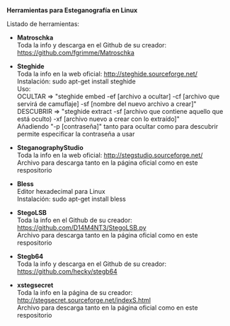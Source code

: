 **Herramientas para Esteganografía en Linux**

Listado de herramientas:

- **Matroschka**<br>
	Toda la info y descarga en el Github de su creador: https://github.com/fgrimme/Matroschka
    
- **Steghide**<br>
	Toda la info en la web oficial: http://steghide.sourceforge.net/ <br>
	Instalación: sudo apt-get install steghide<br>
	Uso:<br>
		OCULTAR => "steghide embed -ef [archivo a ocultar] -cf [archivo que servirá de camuflaje] -sf [nombre del nuevo archivo a crear]"<br>
		DESCUBRIR => "steghide extract -sf [archivo que contiene aquello que está oculto) -xf [archivo nuevo a crear con lo extraído]" <br>
    Añadiendo "-p [contraseña]" tanto para ocultar como para descubrir permite especificar la contraseña a usar

- **SteganographyStudio**<br>
    	Toda la info en la web oficial: http://stegstudio.sourceforge.net/<br>
    	Archivo para descarga tanto en la página oficial como en este respositorio
	
- **Bless**<br>
	Editor hexadecimal para Linux<br>
	Instalación: sudo apt-get install bless

- **StegoLSB**<br>
    	Toda la info en el Github de su creador: https://github.com/D14M4NT3/StegoLSB.py<br>
    	Archivo para descarga tanto en la página oficial como en este respositorio
    
- **Stegb64**<br>
	Toda la info y descarga en el Github de su creador: https://github.com/hecky/stegb64

- **xstegsecret**<br>
    	Toda la info en la página de su creador: http://stegsecret.sourceforge.net/indexS.html<br>
    	Archivo para descarga tanto en la página oficial como en este respositorio
